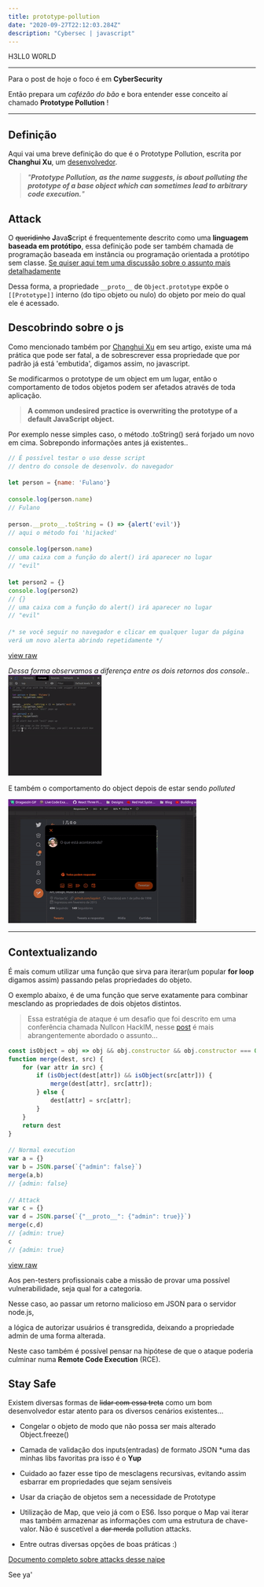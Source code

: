 ```yaml
---
title: prototype-pollution
date: "2020-09-27T22:12:03.284Z"
description: "Cybersec | javascript"
---
```


H3LL0 W0RLD

---

Para o post de hoje o foco é em **CyberSecurity**


Então prepara um *cafézão do bão* e bora entender esse conceito aí chamado **Prototype Pollution** !

---

## Definição

Aqui vai uma breve definição do que é o Prototype Pollution, escrita por **Changhui Xu**, um [desenvolvedor](https://github.com/changhuixu "changhuixu").

> _"**Prototype Pollution, as the name suggests, is about polluting the prototype of a base object which can sometimes lead to arbitrary code execution.**"_

## Attack

O ~~queridinho~~ **J**ava**S**cript é frequentemente descrito como uma **linguagem baseada em protótipo**, essa definição pode ser também chamada de programação baseada em instância ou programação orientada a protótipo sem classe. [Se quiser aqui tem uma discussão sobre o assunto mais detalhadamente](https://qastack.com.br/programming/186244/what-does-it-mean-that-javascript-is-a-prototype-based-language)

Dessa forma, a propriedade ```__proto__``` de ```Object.prototype``` expõe o ```[[Prototype]]``` interno (do tipo objeto ou nulo) do objeto por meio do qual ele é acessado.

## Descobrindo sobre o js

Como mencionado também por [Changhui Xu](https://github.com/changhuixu "changhuixu") em seu artigo, existe uma má prática que pode ser fatal, a de sobrescrever essa propriedade que por padrão já está 'embutida', digamos assim, no javascript.

Se modificarmos o prototype de um object em um lugar, então o comportamento de todos objetos podem ser afetados através de toda aplicação.

> **A common undesired practice is overwriting the prototype of a default JavaScript object.**

Por exemplo nesse simples caso, o método .toString() será forjado um novo em cima. Sobrepondo informações antes já existentes..

```js
// É possível testar o uso desse script
// dentro do console de desenvolv. do navegador

let person = {name: 'Fulano'}

console.log(person.name)
// Fulano

person.__proto__.toString = () => {alert('evil')}
// aqui o método foi 'hijacked'

console.log(person.name)
// uma caixa com a função do alert() irá aparecer no lugar
// "evil"

let person2 = {}
console.log(person2)
// {}
// uma caixa com a função do alert() irá aparecer no lugar
// "evil"

/* se você seguir no navegador e clicar em qualquer lugar da página
verá um novo alerta abrindo repetidamente */
```

[view raw](https://gist.githubusercontent.com/changhuixu/5602bce32586a91c268a4a202d3ee9c8/raw/78ccc82705ef49d0be239b0c13ae1e6540fc8c25/prototype-pollution-1.ts)

_Dessa forma observamos a diferença entre os dois retornos dos console.._
![dev-t00ls](./dev-tools.gif)

E também o comportamento do object depois de estar sendo *polluted*

![behav-i0r](./evil.gif)

---

## Contextualizando

É mais comum utilizar uma função que sirva para iterar(um popular **for loop** digamos assim) passando pelas propriedades do objeto.

O exemplo abaixo, é de uma função que serve exatamente para combinar mesclando as propriedades de dois objetos distintos.

> Essa estratégia de ataque é um desafio que foi descrito em uma conferência chamada Nullcon HackIM, nesse [post](https://blog.0daylabs.com/2019/02/15/prototype-pollution-javascript/) é mais abrangentemente abordado o assunto...

```js
const isObject = obj => obj && obj.constructor && obj.constructor === Object;
function merge(dest, src) {
    for (var attr in src) {
        if (isObject(dest[attr]) && isObject(src[attr])) {
            merge(dest[attr], src[attr]);
        } else {
            dest[attr] = src[attr];
        }
    }
    return dest
}

// Normal execution
var a = {}
var b = JSON.parse(`{"admin": false}`)
merge(a,b)
// {admin: false}

// Attack
var c = {}
var d = JSON.parse(`{"__proto__": {"admin": true}}`)
merge(c,d)
// {admin: true}
c
// {admin: true}
```

[view raw](https://gist.githubusercontent.com/changhuixu/0d4a12a4f72db2cf48a21157ba8a2997/raw/86351a467c1b518c2f4e26a4dee41a57c700af90/vulerable-merge.ts)

Aos pen-testers profissionais cabe a missão de provar uma possível vulnerabilidade, seja qual for a categoria.

Nesse caso, ao passar um retorno malicioso em JSON para o servidor node.js,

a lógica de autorizar usuários é transgredida, deixando a propriedade admin de uma forma alterada.

Neste caso também é possível pensar na hipótese de que o ataque poderia culminar numa **Remote Code Execution** (RCE).

## Stay Safe

Existem diversas formas de ~~lidar com essa treta~~ como um bom desenvolvedor estar atento para os diversos cenários existentes...

- Congelar o objeto de modo que não possa ser mais alterado Object.freeze()

- Camada de validação dos inputs(entradas) de formato JSON *uma das minhas libs favoritas pra isso é o **Yup**

- Cuidado ao fazer esse tipo de mesclagens recursivas, evitando assim esbarrar em propriedades que sejam sensíveis

- Usar da criação de objetos sem a necessidade de Prototype

- Utilização de Map, que veio já com o ES6. Isso porque o Map vai iterar mas também armazenar as informações com uma estrutura de chave-valor. Não é suscetível a ~~dar merda~~ pollution attacks.

- Entre outras diversas opções de boas práticas :)

[Documento completo sobre attacks desse naipe](https://github.com/HoLyVieR/prototype-pollution-nsec18/blob/master/paper/JavaScript_prototype_pollution_attack_in_NodeJS.pdf)

See ya'
